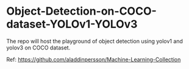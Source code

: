 # Object-Detection-on-COCO-dataset-YOLOv1-YOLOv3
The repo will host the playground of object detection using yolov1 and yolov3 on COCO dataset. 

Ref: https://github.com/aladdinpersson/Machine-Learning-Collection
